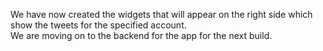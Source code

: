 We have now created the widgets that will appear on the right side which show the tweets for the specified account.\
We are moving on to the backend for the app for the next build.